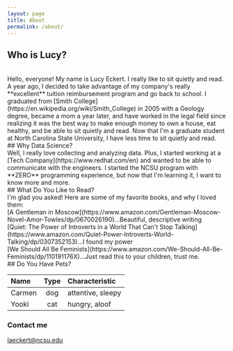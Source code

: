```yaml
---
layout: page
title: About
permalink: /about/
---
```

## Who is Lucy?  
<br>
Hello, everyone! My name is Lucy Eckert. I really like to sit quietly and read. A year ago, I decided to take advantage of my company's really **excellent** tuition reimbursement program and go back to school. I graduated from [Smith College](https://en.wikipedia.org/wiki/Smith_College) in 2005 with a Geology degree, became a mom a year later, and have worked in the legal field since realizing it was the best way to make enough money to own a house, eat healthy, and be able to sit quietly and read. Now that I'm a graduate student at North Carolina State University, I have less time to sit quietly and read.
<br>
## Why Data Science?  
<br>
Well, I really love collecting and analyzing data. Plus, I started working at a [Tech Company](https://www.redhat.com/en) and wanted to be able to communicate with the engineers. I started the NCSU program with **ZERO** programming experience, but now that I'm learning it, I want to know more and more.  
<br>
## What Do You Like to Read?  
<br>
I'm glad you asked!  Here are some of my favorite books, and why I loved them:
<br>
[A Gentleman in Moscow](https://www.amazon.com/Gentleman-Moscow-Novel-Amor-Towles/dp/0670026190)...Beautiful, descriptive writing
<br>
[Quiet: The Power of Introverts in a World That Can't Stop Talking](https://www.amazon.com/Quiet-Power-Introverts-World-Talking/dp/0307352153)...I found my power
<br>
[We Should All Be Feminists](https://www.amazon.com/We-Should-All-Be-Feminists/dp/110191176X)...Just read this to your children, trust me.
<br>
## Do You Have Pets?  

<br>

| Name         | Type           | Characteristic|
| :---         |     :---:      |   :---           |
| Carmen       | dog            | attentive, sleepy|
| Yooki        | cat            | hungry, aloof    |

### Contact me

[laeckert@ncsu.edu](mailto:laeckert@ncsu.edu)
